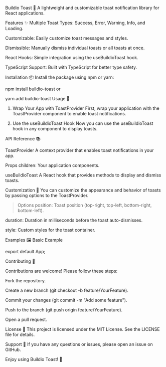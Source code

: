 Buildio Toast 🍞
A lightweight and customizable toast notification library for React applications.

Features ✨
Multiple Toast Types: Success, Error, Warning, Info, and Loading.

Customizable: Easily customize toast messages and styles.

Dismissible: Manually dismiss individual toasts or all toasts at once.

React Hooks: Simple integration using the useBuildioToast hook.

TypeScript Support: Built with TypeScript for better type safety.

Installation 📦
Install the package using npm or yarn:

npm install buildio-toast
or

yarn add buildio-toast
Usage 🚀

1. Wrap Your App with ToastProvider
   First, wrap your application with the ToastProvider component to enable toast notifications.

<!-- import React from "react";
import { ToastProvider } from "buildio-toast";
import App from "./App";

function Root() {
return (
<ToastProvider>
<App />
</ToastProvider>
);
}

export default Root; -->


 2. Use the useBuildioToast Hook
Now you can use the useBuildioToast hook in any component to display toasts.

<!-- import React from "react";
import { useBuildioToast } from "buildio-toast";

function MyComponent() {
const toast = useBuildioToast();

const showToast = (type) => {
switch (type) {
case "success":
toast.success("This is a success toast!");
break;
case "error":
toast.error("This is an error toast!");
break;
case "warning":
toast.warning("This is a warning toast!");
break;
case "info":
toast.info("This is an info toast!");
break;
case "loading":
toast.loading("This is a loading toast...");
setTimeout(() => toast.dismiss("loading-toast"), 4000);
break;
default:
toast("This is a default toast!");
}
};

return (

<div>
<button onClick={() => showToast("success")}>Show Success Toast</button>
<button onClick={() => showToast("error")}>Show Error Toast</button>
<button onClick={() => showToast("warning")}>Show Warning Toast</button>
<button onClick={() => showToast("info")}>Show Info Toast</button>
<button onClick={() => showToast("loading")}>Show Loading Toast</button>
</div>
);
}

export default MyComponent; -->



API Reference 📚

ToastProvider
A context provider that enables toast notifications in your app.

Props
children: Your application components.

useBuildioToast
A React hook that provides methods to display and dismiss toasts.

<!-- Methods
success(message: string): Displays a success toast.

error(message: string): Displays an error toast.

warning(message: string): Displays a warning toast.

info(message: string): Displays an info toast.

loading(message: string): Displays a loading toast.

dismiss(id: string): Dismisses a specific toast by its ID.

dismissAll(): Dismisses all active toasts. -->

Customization 🎨
You can customize the appearance and behavior of toasts by passing options to the ToastProvider.


<!-- <ToastProvider
position="top-right"
duration={5000}
style={{ backgroundColor: "#333", color: "#fff" }}

>   <App />
> </ToastProvider> -->




> Options
> position: Toast position (top-right, top-left, bottom-right, bottom-left).

duration: Duration in milliseconds before the toast auto-dismisses.

style: Custom styles for the toast container.

Examples 🖼️
Basic Example

<!-- import React from "react";
import { useBuildioToast } from "buildio-toast";

function App() {
const toast = useBuildioToast();

return (
<div>
<button onClick={() => toast.success("Success!")}>Show Success</button>
<button onClick={() => toast.error("Error!")}>Show Error</button>
</div>
);
}

export default App;
Advanced Example -->

<!-- import React from "react";
import { useBuildioToast } from "buildio-toast";

function App() {
const toast = useBuildioToast();

const handleLoading = () => {
toast.loading("Loading...");
setTimeout(() => toast.dismiss("loading-toast"), 3000);
};

return (
<div>
<button onClick={handleLoading}>Show Loading</button>
<button onClick={() => toast.dismissAll()}>Dismiss All</button>
</div>
);
} -->

export default App;

Contributing 🤝

Contributions are welcome! Please follow these steps:

Fork the repository.

Create a new branch (git checkout -b feature/YourFeature).

Commit your changes (git commit -m "Add some feature").

Push to the branch (git push origin feature/YourFeature).

Open a pull request.

License 📄
This project is licensed under the MIT License. See the LICENSE file for details.

Support 💬
If you have any questions or issues, please open an issue on GitHub.

Enjoy using Buildio Toast! 🎉
